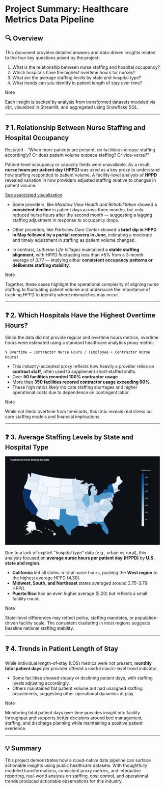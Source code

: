 # Project Summary: Healthcare Metrics Data Pipeline

## 🔍 Overview

This document provides detailed answers and data-driven insights related to the four key questions posed by the project:

1. What is the relationship between nurse staffing and hospital occupancy?
2. Which hospitals have the highest overtime hours for nurses?
3. What are the average staffing levels by state and hospital type?
4. What trends can you identify in patient length of stay over time?

> [!NOTE]
> Each insight is backed by analysis from transformed datasets modeled via dbt, visualized in Streamlit, and aggregated using Snowflake SQL.

---

## ❓ 1. Relationship Between Nurse Staffing and Hospital Occupancy

Restated – “When more patients are present, do facilities increase staffing accordingly? Or does patient volume outpace staffing?  Or vice-versa?”

Patient-level occupancy or capacity fields were unavailable.  As a result, **nurse hours per patient day (HPPD)** was used as a key proxy to understand how staffing responded to patient volume.  A facility-level analysis of **HPPD** revealed variation in how providers adjusted staffing relative to changes in patient volume.

[See associated visualization](./assets/images/full/observation1_hppd.png)

- Some providers, like *Meadow View Health and Rehabilitation* showed a **consistent decline** in patient days across three months, but only reduced nurse hours after the second month — suggesting a lagging staffing adjustment in response to occupancy drops.

- Other providers, like *Parkview Care Center* showed a **brief dip in HPPD in May followed by a partial recovery in June**, indicating a moderate and timely adjustment in staffing as patient volume changed.

- In contrast, *Lutheran Life Villages* maintained a **stable staffing alignment**, with HPPD fluctuating less than ±5% from a 3-month average of 3.77 — implying either **consistent occupancy patterns or deliberate staffing stability**.

> [!NOTE]
> Together, these cases highlight the operational complexity of aligning nurse staffing to fluctuating patient volume and underscore the importance of tracking HPPD to identify where mismatches may occur.

---

## ❓ 2. Which Hospitals Have the Highest Overtime Hours?

Since the data did not provide regular and overtime hours metrics, overtime hours were estimated using a standard healthcare analytics proxy metric:

```text
% Overtime = Contractor Nurse Hours / (Employee + Contractor Nurse Hours)
```

- This industry-accepted proxy reflects how heavily a provider relies on **contract staff**, often used to supplement short-staffed shifts.
- Over **50 facilities recorded 100% contractor usage**
- More than **350 facilities recored contractor usage exceeding 60%**.
- These high ratios likely indicate staffing shortages and higher operational costs due to dependence on contingent labor.

> [!NOTE]
> While not literal overtime from timecards, this ratio reveals real stress on core staffing models and financial implications.

---

## ❓ 3. Average Staffing Levels by State and Hospital Type

![Map of United States](./assets/images/full/observation3_staff_levels_by_state.png)

Due to a lack of explicit "hospital type" data (e.g., urban vs rural), this analysis focused on **average nurse hours per patient day (HPPD)** by **U.S. state and region**.

- **California** led all states in total nurse hours, pushing the **West region** to the highest average HPPD (4.30).
- **Midwest, South, and Northeast** states averaged around 3.75–3.79 HPPD.
- **Puerto Rico** had an even higher average (5.20) but reflects a small facility count.

> [!NOTE]
> State-level differences may reflect policy, staffing mandates, or population-driven facility scale. The consistent clustering in most regions suggests baseline national staffing stability.

---

## ❓ 4. Trends in Patient Length of Stay

While individual length-of-stay (LOS) metrics were not present, **monthly total patient days** per provider offered a useful macro-level trend indicator.

- Some facilities showed steady or declining patient days, with staffing levels adjusting accordingly.
- Others maintained flat patient volume but had unaligned staffing adjustments, suggesting other operational dynamics at play.

> [!NOTE]
> Monitoring total patient days over time provides insight into facility throughput and supports better decisions around bed management, staffing, and discharge planning while maintaining a positive patient exerience.

---

## 💡 Summary

This project demonstrates how a cloud-native data pipeline can surface actionable insights using public healthcare datasets. With thoughtfully modeled transformations, consistent proxy metrics, and interactive reporting, real-world analysis on staffing, cost control, and operational trends produced actionable observations for this industry.

